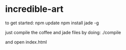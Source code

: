incredible-art
==============

to get started:
npm update
npm install jade -g

just compile the coffee and jade files by doing:
./compile

and open index.html